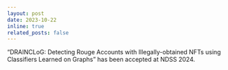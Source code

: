 ```yaml
---
layout: post
date: 2023-10-22
inline: true
related_posts: false
---
```


“DRAINCLoG: Detecting Rouge Accounts with Illegally-obtained NFTs using Classifiers Learned on Graphs” has been accepted at NDSS 2024.
